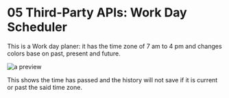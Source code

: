 # 05 Third-Party APIs: Work Day Scheduler

This is a Work day planer: it has the time zone of 7 am to 4 pm and changes colors base on past, present and future.

<img sec="newPreview.JPEG" alt= "a preview">

This shows the time has passed and the history will not save if it is current or past the said time zone.